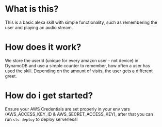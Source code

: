 # What is this?

This is a basic alexa skill with simple functionality, such as remembering the user and playing an audio stream.

# How does it work?

We store the userId (unique for every amazon user - not device) in DynamoDB and use a simple counter to remember, how often a user has used the skill. Depending on the amount of visits, the user gets a different greet.

# How do i get started?

Ensure your AWS Credentials are set properly in your env vars (AWS_ACCESS_KEY_ID & AWS_SECRET_ACCESS_KEY), after that you can run `sls deploy` to deploy serverless!
